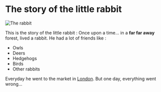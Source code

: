 # The story of the little rabbit
![The rabbit](./Exercice-Cadavre-Exquis-Eva/zietken.png)

This is the story of the little rabbit :
Once upon a time... in a **far far away** forest, lived a rabbit.
He had a lot of friends like :
* Owls
* Deers
* Hedgehogs
* Birds
* Other rabbits

Everyday he went to the market in [London](https://fr.wikipedia.org/wiki/Londres).
But one day, everything went wrong...
